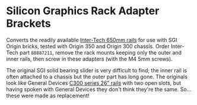 # Silicon Graphics Rack Adapter Brackets

Converts the readily available [Inter-Tech 650mm rails](//www.inter-tech.de/productdetails-136/2U_TELESKOPSCHIENENSATZ_650MM_EN.html) for use with SGI Origin bricks, tested with Origin 350 and Origin 300 chassis. Order Inter-Tech part `88887211`, remove the rack mounts keeping only the outer and inner rails, then screw in these adapters (with the M4 5mm screws).

The original SGI solid bearing slider is very difficult to find; the inner rail is often attached to a chassis but the outer part has long gone. The originals look like General Devices [C300 series 26" rails](//catalog.generaldevices.com/Asset/C-300-S.pdf) with two open slots, but having spoken with General Devices they don't think they're the same. So... these were made as replacement!

